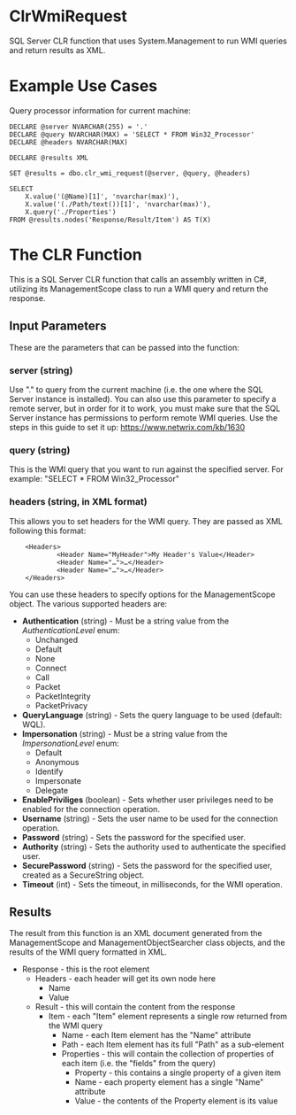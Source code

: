 # ClrWmiRequest

SQL Server CLR function that uses System.Management to run WMI queries and return results as XML.

# Example Use Cases

Query processor information for current machine:

```
DECLARE @server NVARCHAR(255) = '.'
DECLARE @query NVARCHAR(MAX) = 'SELECT * FROM Win32_Processor'
DECLARE @headers NVARCHAR(MAX)

DECLARE @results XML

SET @results = dbo.clr_wmi_request(@server, @query, @headers)

SELECT
	X.value('(@Name)[1]', 'nvarchar(max)'),
	X.value('(./Path/text())[1]', 'nvarchar(max)'),
	X.query('./Properties')
FROM @results.nodes('Response/Result/Item') AS T(X)

```

# The CLR Function
This is a SQL Server CLR function that calls an assembly written in C#, utilizing its ManagementScope class to run a WMI query and return the response.

## Input Parameters
These are the parameters that can be passed into the function:

### server (string)
Use "." to query from the current machine (i.e. the one where the SQL Server instance is installed).
You can also use this parameter to specify a remote server, but in order for it to work, you must make sure
that the SQL Server instance has permissions to perform remote WMI queries.
Use the steps in this guide to set it up: https://www.netwrix.com/kb/1630

### query (string)
This is the WMI query that you want to run against the specified server.
For example: "SELECT * FROM Win32_Processor"

### headers (string, in XML format)
This allows you to set headers for the WMI query. They are passed as XML following this format:
```
	<Headers>
			<Header Name="MyHeader">My Header's Value</Header>
			<Header Name="…">…</Header>
			<Header Name="…">…</Header>
	</Headers>
```
You can use these headers to specify options for the ManagementScope object.
The various supported headers are:

* **Authentication** (string) - Must be a string value from the *AuthenticationLevel* enum:
  * Unchanged
  * Default
  * None
  * Connect
  * Call
  * Packet
  * PacketIntegrity
  * PacketPrivacy
* **QueryLanguage** (string) - Sets the query language to be used (default: WQL).
* **Impersonation** (string) - Must be a string value from the *ImpersonationLevel* enum:
  * Default
  * Anonymous
  * Identify
  * Impersonate
  * Delegate
* **EnablePriviliges** (boolean) - Sets whether user privileges need to be enabled for the connection operation.
* **Username** (string) - Sets the user name to be used for the connection operation.
* **Password** (string) - Sets the password for the specified user.
* **Authority** (string) - Sets the authority used to authenticate the specified user.
* **SecurePassword** (string) - Sets the password for the specified user, created as a SecureString object.
* **Timeout** (int) - Sets the timeout, in milliseconds, for the WMI operation.


## Results

The result from this function is an XML document generated from the ManagementScope and ManagementObjectSearcher class objects, and the results of the WMI query formatted in XML.

* Response - this is the root element
  * Headers - each header will get its own node here
    * Name
    * Value
  * Result - this will contain the content from the response
    * Item - each "Item" element represents a single row returned from the WMI query
      * Name - each Item element has the "Name" attribute
      * Path - each Item element has its full "Path" as a sub-element
      * Properties - this will contain the collection of properties of each item (i.e. the "fields" from the query)
        * Property - this contains a single property of a given item
	    * Name - each property element has a single "Name" attribute
	    * Value - the contents of the Property element is its value
	    
